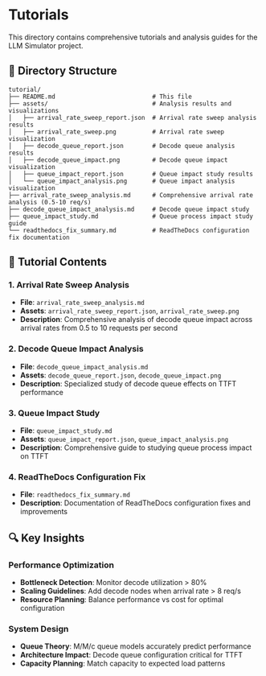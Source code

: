 # Tutorials

This directory contains comprehensive tutorials and analysis guides for the LLM Simulator project.

## 📁 Directory Structure

```
tutorial/
├── README.md                           # This file
├── assets/                             # Analysis results and visualizations
│   ├── arrival_rate_sweep_report.json  # Arrival rate sweep analysis results
│   ├── arrival_rate_sweep.png          # Arrival rate sweep visualization
│   ├── decode_queue_report.json        # Decode queue analysis results
│   ├── decode_queue_impact.png         # Decode queue impact visualization
│   ├── queue_impact_report.json        # Queue impact study results
│   └── queue_impact_analysis.png       # Queue impact analysis visualization
├── arrival_rate_sweep_analysis.md      # Comprehensive arrival rate analysis (0.5-10 req/s)
├── decode_queue_impact_analysis.md     # Decode queue impact study
├── queue_impact_study.md               # Queue process impact study guide
└── readthedocs_fix_summary.md          # ReadTheDocs configuration fix documentation
```

## 🎯 Tutorial Contents

### 1. **Arrival Rate Sweep Analysis**
- **File**: `arrival_rate_sweep_analysis.md`
- **Assets**: `arrival_rate_sweep_report.json`, `arrival_rate_sweep.png`
- **Description**: Comprehensive analysis of decode queue impact across arrival rates from 0.5 to 10 requests per second

### 2. **Decode Queue Impact Analysis**
- **File**: `decode_queue_impact_analysis.md`
- **Assets**: `decode_queue_report.json`, `decode_queue_impact.png`
- **Description**: Specialized study of decode queue effects on TTFT performance

### 3. **Queue Impact Study**
- **File**: `queue_impact_study.md`
- **Assets**: `queue_impact_report.json`, `queue_impact_analysis.png`
- **Description**: Comprehensive guide to studying queue process impact on TTFT

### 4. **ReadTheDocs Configuration Fix**
- **File**: `readthedocs_fix_summary.md`
- **Description**: Documentation of ReadTheDocs configuration fixes and improvements

## 🔍 Key Insights

### Performance Optimization
- **Bottleneck Detection**: Monitor decode utilization > 80%
- **Scaling Guidelines**: Add decode nodes when arrival rate > 8 req/s
- **Resource Planning**: Balance performance vs cost for optimal configuration

### System Design
- **Queue Theory**: M/M/c queue models accurately predict performance
- **Architecture Impact**: Decode queue configuration critical for TTFT
- **Capacity Planning**: Match capacity to expected load patterns
